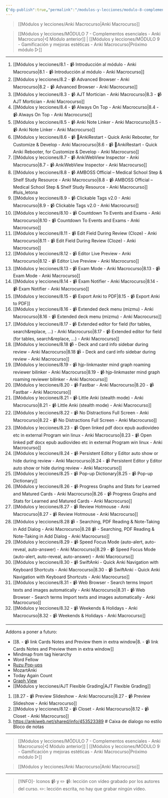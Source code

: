 ```yaml
---
{"dg-publish":true,"permalink":"/modulos-y-lecciones/modulo-8-complementos-avanzados-y-especificos-anki-macrocurso/","noteIcon":"","updated":"2024-05-15T22:20:33.966+02:00"}
---
```



> [[Módulos y lecciones/Anki Macrocurso\|Anki Macrocurso]]

> [[Módulos y lecciones/MÓDULO 7 - Complementos esenciales - Anki Macrocurso\|◁ Módulo anterior]] | [[Módulos y lecciones/MÓDULO 9 - Gamificación y mejoras estéticas - Anki Macrocurso\|Próximo módulo ▷]]

---

1. [[Módulos y lecciones/8.1 - 📹 Introducción al módulo - Anki Macrocurso\|8.1 - 📹 Introducción al módulo - Anki Macrocurso]]
2. [[Módulos y lecciones/8.2 - 📹 Advanced Browser - Anki Macrocurso\|8.2 - 📹 Advanced Browser - Anki Macrocurso]]
3. [[Módulos y lecciones/8.3 - 📹 AJT Mortician - Anki Macrocurso\|8.3 - 📹 AJT Mortician - Anki Macrocurso]]
4. [[Módulos y lecciones/8.4 - 📹 Always On Top - Anki Macrocurso\|8.4 - 📹 Always On Top - Anki Macrocurso]]
5. [[Módulos y lecciones/8.5 - 📹 Anki Note Linker - Anki Macrocurso\|8.5 - 📹 Anki Note Linker - Anki Macrocurso]]
6. [[Módulos y lecciones/8.6 - 📹 🔂AnkiRestart - Quick Aniki Rebooter, for Customize & Develop - Anki Macrocurso\|8.6 - 📹 🔂AnkiRestart - Quick Aniki Rebooter, for Customize & Develop - Anki Macrocurso]]
7. [[Módulos y lecciones/8.7 - 📹 AnkiWebView Inspector - Anki Macrocurso\|8.7 - 📹 AnkiWebView Inspector - Anki Macrocurso]]
8. [[Módulos y lecciones/8.8 - 📹 AMBOSS Official – Medical School Step & Shelf Study Resource - Anki Macrocurso\|8.8 - 📹 AMBOSS Official – Medical School Step & Shelf Study Resource - Anki Macrocurso]] #luis_letona 
9. [[Módulos y lecciones/8.9 - 📹 Clickable Tags v2.0 - Anki Macrocurso\|8.9 - 📹 Clickable Tags v2.0 - Anki Macrocurso]]
10. [[Módulos y lecciones/8.10 - 📹 Countdown To Events and Exams - Anki Macrocurso\|8.10 - 📹 Countdown To Events and Exams - Anki Macrocurso]]
11. [[Módulos y lecciones/8.11 - 📹 Edit Field During Review  (Cloze) - Anki Macrocurso\|8.11 - 📹 Edit Field During Review  (Cloze) - Anki Macrocurso]]
12. [[Módulos y lecciones/8.12 - 📹 Editor Live Preview - Anki Macrocurso\|8.12 - 📹 Editor Live Preview - Anki Macrocurso]]
13. [[Módulos y lecciones/8.13 - 📹 Exam Mode - Anki Macrocurso\|8.13 - 📹 Exam Mode - Anki Macrocurso]]
14. [[Módulos y lecciones/8.14 - 📹 Exam Notifier - Anki Macrocurso\|8.14 - 📹 Exam Notifier - Anki Macrocurso]]
15. [[Módulos y lecciones/8.15 - 📹 Export Anki to PDF\|8.15 - 📹 Export Anki to PDF]]
16. [[Módulos y lecciones/8.16 - 📹 Extended deck menu (mizmu) - Anki Macrocurso\|8.16 - 📹 Extended deck menu (mizmu) - Anki Macrocurso]]
17. [[Módulos y lecciones/8.17 - 📹 Extended editor for field (for tables, search&replace, ...) - Anki Macrocurso\|8.17 - 📹 Extended editor for field (for tables, search&replace, ...) - Anki Macrocurso]]
18. [[Módulos y lecciones/8.18 📹 - Deck and card info sidebar during review - Anki Macrocurso\|8.18 📹 - Deck and card info sidebar during review - Anki Macrocurso]]
19. [[Módulos y lecciones/8.19 - 📹 hjp-linkmaster mind graph roaming reviewer bilinker - Anki Macrocurso\|8.19 - 📹 hjp-linkmaster mind graph roaming reviewer bilinker - Anki Macrocurso]]
20. [[Módulos y lecciones/8.20 - 📹 Fastbar - Anki Macrocurso\|8.20 - 📹 Fastbar - Anki Macrocurso]]
21. [[Módulos y lecciones/8.21 - 📹 Little Anki (stealth mode) - Anki Macrocurso\|8.21 - 📹 Little Anki (stealth mode) - Anki Macrocurso]]
22. [[Módulos y lecciones/8.22 - 📹 No Distractions Full Screen - Anki Macrocurso\|8.22 - 📹 No Distractions Full Screen - Anki Macrocurso]]
23. [[Módulos y lecciones/8.23 - 📹 Open linked pdf docx epub audiovideo etc in external Program win linux - Anki Macrocurso\|8.23 - 📹 Open linked pdf docx epub audiovideo etc in external Program win linux - Anki Macrocurso]]
24. [[Módulos y lecciones/8.24 - 📹 Persistent Editor y Editor auto show or hide during review - Anki Macrocurso\|8.24 - 📹 Persistent Editor y Editor auto show or hide during review - Anki Macrocurso]]
25. [[Módulos y lecciones/8.25 - 📹 Pop-up Dictionary\|8.25 - 📹 Pop-up Dictionary]]
26. [[Módulos y lecciones/8.26 - 📹 Progress Graphs and Stats for Learned and Matured Cards - Anki Macrocurso\|8.26 - 📹 Progress Graphs and Stats for Learned and Matured Cards - Anki Macrocurso]]
27. [[Módulos y lecciones/8.27 - 📹 Review Hotmouse - Anki Macrocurso\|8.27 - 📹 Review Hotmouse - Anki Macrocurso]]
28. [[Módulos y lecciones/8.28 📹 - Searching, PDF Reading & Note-Taking in Add Dialog - Anki Macrocurso\|8.28 📹 - Searching, PDF Reading & Note-Taking in Add Dialog - Anki Macrocurso]]
29. [[Módulos y lecciones/8.29 - 📹 Speed Focus Mode (auto-alert, auto-reveal, auto-answer) - Anki Macrocurso\|8.29 - 📹 Speed Focus Mode (auto-alert, auto-reveal, auto-answer) - Anki Macrocurso]]
30. [[Módulos y lecciones/8.30 - 📹 SwiftAnki - Quick Anki Navigation with Keyboard Shortcuts - Anki Macrocurso\|8.30 - 📹 SwiftAnki - Quick Anki Navigation with Keyboard Shortcuts - Anki Macrocurso]]
31. [[Módulos y lecciones/8.31 - 📹 Web Browser - Search terms Import texts and images automatically - Anki Macrocurso\|8.31 - 📹 Web Browser - Search terms Import texts and images automatically - Anki Macrocurso]]
32. [[Módulos y lecciones/8.32 - 📹 Weekends & Holidays - Anki Macrocurso\|8.32 - 📹 Weekends & Holidays - Anki Macrocurso]]

---

Addons a poner a futuro:
- [[8. - 📹 link Cards Notes and Preview them in extra window\|8. - 📹 link Cards Notes and Preview them in extra window]]
- Mindmap from tag hierarchy
- Word Fellow
- [Ruzu Pop-ups](https://www.instagram.com/p/CzPmTRJu2Ly/?hl=es&img_index=7)
- MozartAnki
- Today Again Count
- [Graph View](https://www.instagram.com/p/CWYCzMbLjoG/?hl=es&img_index=7)
- [[Módulos y lecciones/AJT Flexible Grading\|AJT Flexible Grading]]
1. [[8.27 - 📹 Preview Slideshow - Anki Macrocurso\|8.27 - 📹 Preview Slideshow - Anki Macrocurso]]
2. [[Módulos y lecciones/8.12 - 📹 Closet - Anki Macrocurso\|8.12 - 📹 Closet - Anki Macrocurso]]
3. https://ankiweb.net/shared/info/453523389 # Caixa de dialogo no estilo Bloco de notas


---

> [[Módulos y lecciones/MÓDULO 7 - Complementos esenciales - Anki Macrocurso\|◁ Módulo anterior]] | [[Módulos y lecciones/MÓDULO 9 - Gamificación y mejoras estéticas - Anki Macrocurso\|Próximo módulo ▷]]

> [[Módulos y lecciones/Anki Macrocurso\|Anki Macrocurso]]

---

> [!INFO]- Iconos 📹 y ✏️
> 📹: lección con vídeo grabado por los autores del curso.
> ✏️: lección escrita, no hay que grabar ningún vídeo.